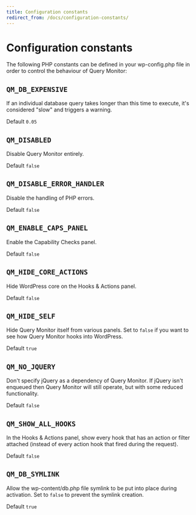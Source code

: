 ```yaml
---
title: Configuration constants
redirect_from: /docs/configuration-constants/
---
```


# Configuration constants

The following PHP constants can be defined in your wp-config.php file in order to control the behaviour of Query Monitor:

## `QM_DB_EXPENSIVE`

If an individual database query takes longer than this time to execute, it's considered "slow" and triggers a warning.

Default `0.05`

## `QM_DISABLED`

Disable Query Monitor entirely.

Default `false`

## `QM_DISABLE_ERROR_HANDLER`

Disable the handling of PHP errors.

Default `false`

## `QM_ENABLE_CAPS_PANEL`

Enable the Capability Checks panel.

Default `false`

## `QM_HIDE_CORE_ACTIONS`

Hide WordPress core on the Hooks & Actions panel.

Default `false`

## `QM_HIDE_SELF`

Hide Query Monitor itself from various panels. Set to `false` if you want to see how Query Monitor hooks into WordPress.

Default `true`

## `QM_NO_JQUERY`

Don't specify jQuery as a dependency of Query Monitor. If jQuery isn't enqueued then Query Monitor will still operate, but with some reduced functionality.

Default `false`

## `QM_SHOW_ALL_HOOKS`

In the Hooks & Actions panel, show every hook that has an action or filter attached (instead of every action hook that fired during the request).

Default `false`

## `QM_DB_SYMLINK`

Allow the wp-content/db.php file symlink to be put into place during activation. Set to `false` to prevent the symlink creation.

Default `true`
